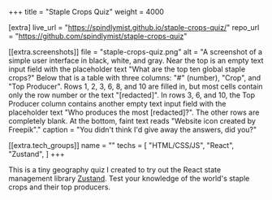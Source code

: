 +++
title = "Staple Crops Quiz"
weight = 4000

[extra]
live_url = "https://spindlymist.github.io/staple-crops-quiz/"
repo_url = "https://github.com/spindlymist/staple-crops-quiz"

[[extra.screenshots]]
file = "staple-crops-quiz.png"
alt = "A screenshot of a simple user interface in black, white, and gray. Near the top is an empty text input field with the placeholder text \"What are the top ten global staple crops?\" Below that is a table with three columns: \"#\" (number), \"Crop\", and \"Top Producer\". Rows 1, 2, 3, 6, 8, and 10 are filled in, but most cells contain only the row number or the text \"[redacted]\". In rows 3, 6, and 10, the Top Producer column contains another empty text input field with the placeholder text \"Who produces the most [redacted]?\". The other rows are completely blank. At the bottom, faint text reads \"Website icon created by Freepik\"."
caption = "You didn't think I'd give away the answers, did you?"

[[extra.tech_groups]]
name = ""
techs = [
    "HTML/CSS/JS",
    "React",
    "Zustand",
]
+++

This is a tiny geography quiz I created to try out the React state management library [Zustand](https://github.com/pmndrs/zustand). Test your knowledge of the world's staple crops and their top producers.
